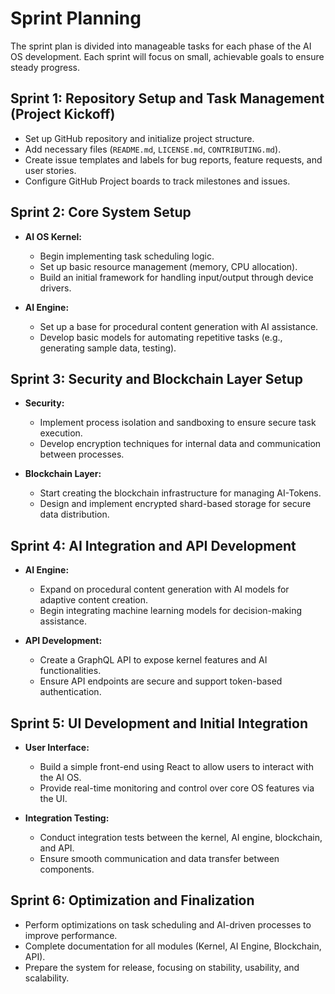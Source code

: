 # Sprint Planning

The sprint plan is divided into manageable tasks for each phase of the AI OS development. Each sprint will focus on small, achievable goals to ensure steady progress.

## Sprint 1: Repository Setup and Task Management (Project Kickoff)
- Set up GitHub repository and initialize project structure.
- Add necessary files (`README.md`, `LICENSE.md`, `CONTRIBUTING.md`).
- Create issue templates and labels for bug reports, feature requests, and user stories.
- Configure GitHub Project boards to track milestones and issues.

## Sprint 2: Core System Setup
- **AI OS Kernel:**
  - Begin implementing task scheduling logic.
  - Set up basic resource management (memory, CPU allocation).
  - Build an initial framework for handling input/output through device drivers.

- **AI Engine:**
  - Set up a base for procedural content generation with AI assistance.
  - Develop basic models for automating repetitive tasks (e.g., generating sample data, testing).

## Sprint 3: Security and Blockchain Layer Setup
- **Security:**
  - Implement process isolation and sandboxing to ensure secure task execution.
  - Develop encryption techniques for internal data and communication between processes.

- **Blockchain Layer:**
  - Start creating the blockchain infrastructure for managing AI-Tokens.
  - Design and implement encrypted shard-based storage for secure data distribution.

## Sprint 4: AI Integration and API Development
- **AI Engine:**
  - Expand on procedural content generation with AI models for adaptive content creation.
  - Begin integrating machine learning models for decision-making assistance.

- **API Development:**
  - Create a GraphQL API to expose kernel features and AI functionalities.
  - Ensure API endpoints are secure and support token-based authentication.

## Sprint 5: UI Development and Initial Integration
- **User Interface:**
  - Build a simple front-end using React to allow users to interact with the AI OS.
  - Provide real-time monitoring and control over core OS features via the UI.

- **Integration Testing:**
  - Conduct integration tests between the kernel, AI engine, blockchain, and API.
  - Ensure smooth communication and data transfer between components.

## Sprint 6: Optimization and Finalization
- Perform optimizations on task scheduling and AI-driven processes to improve performance.
- Complete documentation for all modules (Kernel, AI Engine, Blockchain, API).
- Prepare the system for release, focusing on stability, usability, and scalability.
